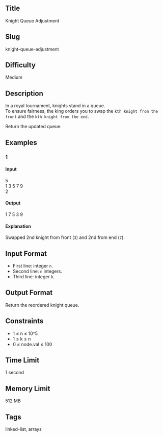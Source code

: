 ## Title
Knight Queue Adjustment

## Slug
knight-queue-adjustment

## Difficulty
Medium

## Description
In a royal tournament, knights stand in a queue.  
To ensure fairness, the king orders you to swap the `kth knight from the front` and the `kth knight from the end`.  

Return the updated queue.

## Examples
### 1 
#### Input
5  
1 3 5 7 9  
2

#### Output
1 7 5 3 9

#### Explanation
Swapped 2nd knight from front (`3`) and 2nd from end (`7`).

## Input Format
- First line: integer `n`.  
- Second line: `n` integers.  
- Third line: integer `k`.

## Output Format
Return the reordered knight queue.

## Constraints
- 1 ≤ n ≤ 10^5  
- 1 ≤ k ≤ n  
- 0 ≤ node.val ≤ 100

## Time Limit
1 second

## Memory Limit
512 MB

## Tags
linked-list, arrays
